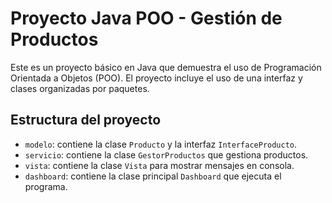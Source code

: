 # Proyecto Java POO - Gestión de Productos

Este es un proyecto básico en Java que demuestra el uso de Programación Orientada a Objetos (POO). El proyecto incluye el uso de una interfaz y clases organizadas por paquetes.

## Estructura del proyecto

- `modelo`: contiene la clase `Producto` y la interfaz `InterfaceProducto`.
- `servicio`: contiene la clase `GestorProductos` que gestiona productos.
- `vista`: contiene la clase `Vista` para mostrar mensajes en consola.
- `dashboard`: contiene la clase principal `Dashboard` que ejecuta el programa.
